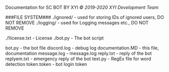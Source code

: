 Documentation for SC BOT BY XYI
*© 2019-2020 XYI Development Team*


###FILE SYSTEM###
./ignored/ - used for storing IDs of ignored users, DO NOT REMOVE
./logging/ - used for Logging messages etc., DO NOT REMOVE

./!license.txt - License
./bot.py - The bot script






bot.py - the bot file
discord.log - debug log
documentation.MD - this file, documentation
message.log - message.log
reply.txt - reply of the bot
replyem.txt - emergency reply of the bot
text.py - RegEx file for word detection
token.token - bot login token

